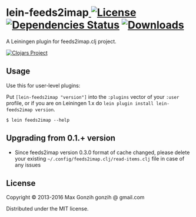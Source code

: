 # lein-feeds2imap[ ![License](http://img.shields.io/:license-mit-blue.svg)](https://github.com/Gonzih/lein-feeds2imap/blob/master/LICENSE.md) [![Dependencies Status](http://jarkeeper.com/Gonzih/lein-feeds2imap/status.svg)](https://jarkeeper.com/Gonzih/lein-feeds2imap) [![Downloads](https://jarkeeper.com/Gonzih/lein-feeds2imap/downloads.svg)](https://jarkeeper.com/Gonzih/lein-feeds2imap)

A Leiningen plugin for feeds2imap.clj project.

[![Clojars Project](https://img.shields.io/clojars/v/lein-feeds2imap.svg)](http://clojars.org/lein-feeds2imap)

## Usage

Use this for user-level plugins:

Put `[lein-feeds2imap "version"]` into the `:plugins` vector of your
`:user` profile, or if you are on Leiningen 1.x do `lein plugin install
lein-feeds2imap version`.


    $ lein feeds2imap --help

## Upgrading from 0.1.+ version

* Since feeds2imap version 0.3.0 format of cache changed, please delete your existing `~/.config/feeds2imap.clj/read-items.clj` file in case of any issues

## License

Copyright © 2013-2016 Max Gonzih gonzih @ gmail.com

Distributed under the MIT license.
